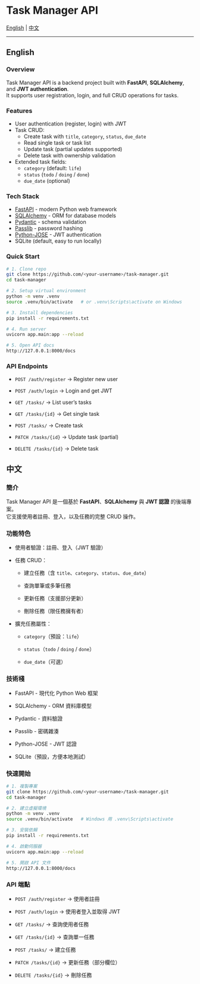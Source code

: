 # Task Manager API

[English](#english) | [中文](#中文)

---

## English

### Overview
Task Manager API is a backend project built with **FastAPI**, **SQLAlchemy**, and **JWT authentication**.  
It supports user registration, login, and full CRUD operations for tasks.

### Features
- User authentication (register, login) with JWT
- Task CRUD:
  - Create task with `title`, `category`, `status`, `due_date`
  - Read single task or task list
  - Update task (partial updates supported)
  - Delete task with ownership validation
- Extended task fields:
  - `category` (default: `life`)
  - `status` (`todo` / `doing` / `done`)
  - `due_date` (optional)

### Tech Stack
- [FastAPI](https://fastapi.tiangolo.com/) - modern Python web framework
- [SQLAlchemy](https://www.sqlalchemy.org/) - ORM for database models
- [Pydantic](https://docs.pydantic.dev/) - schema validation
- [Passlib](https://passlib.readthedocs.io/) - password hashing
- [Python-JOSE](https://python-jose.readthedocs.io/) - JWT authentication
- SQLite (default, easy to run locally)

### Quick Start
```bash
# 1. Clone repo
git clone https://github.com/<your-username>/task-manager.git
cd task-manager

# 2. Setup virtual environment
python -m venv .venv
source .venv/bin/activate   # or .venv\Scripts\activate on Windows

# 3. Install dependencies
pip install -r requirements.txt

# 4. Run server
uvicorn app.main:app --reload

# 5. Open API docs
http://127.0.0.1:8000/docs
```

### API Endpoints

*   `POST /auth/register` → Register new user
    
*   `POST /auth/login` → Login and get JWT
    
*   `GET /tasks/` → List user’s tasks
    
*   `GET /tasks/{id}` → Get single task
    
*   `POST /tasks/` → Create task
    
*   `PATCH /tasks/{id}` → Update task (partial)
    
*   `DELETE /tasks/{id}` → Delete task


## 中文

### 簡介

Task Manager API 是一個基於 **FastAPI**、**SQLAlchemy** 與 **JWT 認證** 的後端專案。  
它支援使用者註冊、登入，以及任務的完整 CRUD 操作。

### 功能特色

*   使用者驗證：註冊、登入（JWT 驗證）
    
*   任務 CRUD：
    
    *   建立任務（含 `title`、`category`、`status`、`due_date`）
        
    *   查詢單筆或多筆任務
        
    *   更新任務（支援部分更新）
        
    *   刪除任務（限任務擁有者）
        
*   擴充任務屬性：
    
    *   `category`（預設：`life`）
        
    *   `status`（`todo` / `doing` / `done`）
        
    *   `due_date`（可選）
        
### 技術棧

*   FastAPI - 現代化 Python Web 框架
    
*   SQLAlchemy - ORM 資料庫模型
    
*   Pydantic - 資料驗證
    
*   Passlib - 密碼雜湊
    
*   Python-JOSE - JWT 認證
    
*   SQLite（預設，方便本地測試）
    

### 快速開始
```bash
# 1. 複製專案
git clone https://github.com/<your-username>/task-manager.git
cd task-manager

# 2. 建立虛擬環境
python -m venv .venv
source .venv/bin/activate   # Windows 用 .venv\Scripts\activate

# 3. 安裝依賴
pip install -r requirements.txt

# 4. 啟動伺服器
uvicorn app.main:app --reload

# 5. 開啟 API 文件
http://127.0.0.1:8000/docs
```

### API 端點

*   `POST /auth/register` → 使用者註冊
    
*   `POST /auth/login` → 使用者登入並取得 JWT
    
*   `GET /tasks/` → 查詢使用者任務
    
*   `GET /tasks/{id}` → 查詢單一任務
    
*   `POST /tasks/` → 建立任務
    
*   `PATCH /tasks/{id}` → 更新任務（部分欄位）
    
*   `DELETE /tasks/{id}` → 刪除任務